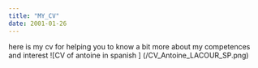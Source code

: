 ```yaml
---
title: "MY_CV"
date: 2001-01-26
---
```

here is my cv for helping you to know a bit more about my competences and interest
![CV of antoine in spanish ] (/CV_Antoine_LACOUR_SP.png)
